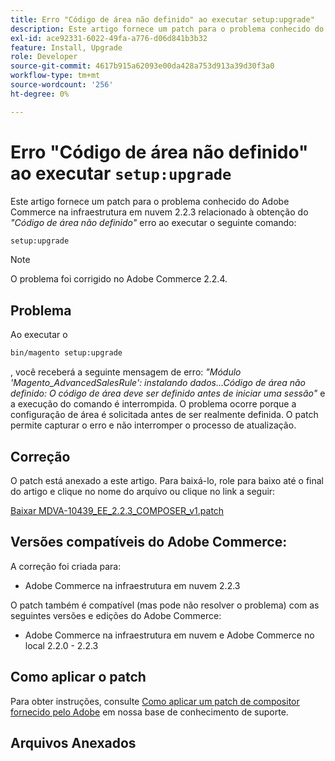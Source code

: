 ```yaml
---
title: Erro "Código de área não definido" ao executar setup:upgrade"
description: Este artigo fornece um patch para o problema conhecido do Adobe Commerce na infraestrutura em nuvem 2.2.3 relacionado ao erro *O código de área não está definido* ao executar o comando setup:upgrade.
exl-id: ace92331-6022-49fa-a776-d06d841b3b32
feature: Install, Upgrade
role: Developer
source-git-commit: 4617b915a62093e00da428a753d913a39d30f3a0
workflow-type: tm+mt
source-wordcount: '256'
ht-degree: 0%

---
```


# Erro &quot;Código de área não definido&quot; ao executar `setup:upgrade`

Este artigo fornece um patch para o problema conhecido do Adobe Commerce na infraestrutura em nuvem 2.2.3 relacionado à obtenção do *&quot;Código de área não definido&quot;* erro ao executar o seguinte comando:

```bash
setup:upgrade
```

>[!NOTE]
>
>O problema foi corrigido no Adobe Commerce 2.2.4.

## Problema

Ao executar o

```bash
bin/magento setup:upgrade
```

, você receberá a seguinte mensagem de erro: *&quot;Módulo &#39;Magento\_AdvancedSalesRule&#39;: instalando dados...Código de área não definido: O código de área deve ser definido antes de iniciar uma sessão&quot;* e a execução do comando é interrompida. O problema ocorre porque a configuração de área é solicitada antes de ser realmente definida. O patch permite capturar o erro e não interromper o processo de atualização.

## Correção

O patch está anexado a este artigo. Para baixá-lo, role para baixo até o final do artigo e clique no nome do arquivo ou clique no link a seguir:

[Baixar MDVA-10439\_EE\_2.2.3\_COMPOSER\_v1.patch](assets/MDVA-10439_EE_2.2.3_COMPOSER_v1.patch.zip)

## Versões compatíveis do Adobe Commerce:

A correção foi criada para:

* Adobe Commerce na infraestrutura em nuvem 2.2.3

O patch também é compatível (mas pode não resolver o problema) com as seguintes versões e edições do Adobe Commerce:

* Adobe Commerce na infraestrutura em nuvem e Adobe Commerce no local 2.2.0 - 2.2.3

## Como aplicar o patch

Para obter instruções, consulte [Como aplicar um patch de compositor fornecido pelo Adobe](/help/how-to/general/how-to-apply-a-composer-patch-provided-by-magento.md) em nossa base de conhecimento de suporte.

## Arquivos Anexados
